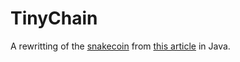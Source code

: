 # TinyChain

A rewritting of the [snakecoin](https://gist.github.com/aunyks/8f2c2fd51cc17f342737917e1c2582e2) from [this article](https://dev.to/aunyks/lets-build-the-tiniest-blockchain) in Java.
